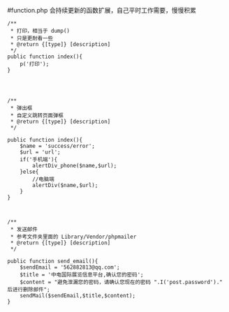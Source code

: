 #function.php
会持续更新的函数扩展，自己平时工作需要，慢慢积累

	/**
	 * 打印，相当于 dump()
	 * 只是更耐看一些
	 * @return {[type]} [description]
	 */
	public function index(){
		p('打印');
	}




	/**
	 * 弹出框
	 * 自定义跳转页面弹框
	 * @return {[type]} [description]
	 */

	public function index(){
		$name = 'success/error';
		$url = 'url';
		if('手机端'){
			alertDiv_phone($name,$url);
		}else{
			//电脑端
			alertDiv($name,$url);
		}
	}



	/**
	 * 发送邮件
	 * 参考文件夹里面的 Library/Vendor/phpmailer
	 * @return {[type]} [description]
	 */

	public function send_email(){
		$sendEmail = '562882813@qq.com';
	    $title = '中电国际展览信息平台,确认您的密码';
	    $content = "避免泄漏您的密码，请确认您现在的密码 ".I('post.password')." 后进行删除邮件";
	    sendMail($sendEmail,$title,$content);
	}